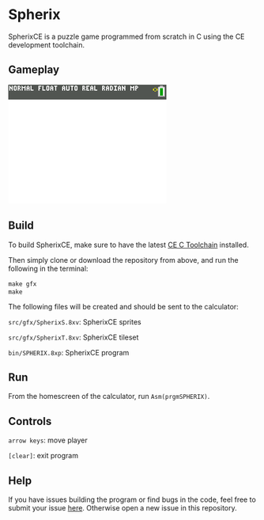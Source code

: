 # Spherix
SpherixCE is a puzzle game programmed from scratch in C using the CE development toolchain.

## Gameplay
![Screenshot](https://raw.githubusercontent.com/kaluw/spherixce/master/extra/gameplay.gif)

## Build
To build SpherixCE, make sure to have the latest [CE C Toolchain](https://github.com/CE-Programming/toolchain/releases/latest) installed.

Then simply clone or download the repository from above, and run the following in the terminal:

    make gfx
    make

The following files will be created and should be sent to the calculator:

   `src/gfx/SpherixS.8xv`: SpherixCE sprites

   `src/gfx/SpherixT.8xv`: SpherixCE tileset

   `bin/SPHERIX.8xp`: SpherixCE program
   
## Run
From the homescreen of the calculator, run ```Asm(prgmSPHERIX)```.

## Controls

   `arrow keys`: move player
   
   `[clear]`: exit program
   
## Help
If you have issues building the program or find bugs in the code, feel free to submit your issue [here](https://www.cemetech.net/forum/viewtopic.php?p=290460#290460). Otherwise open a new issue in this repository.

